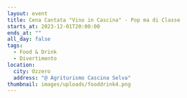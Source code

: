 ```yaml
---
layout: event
title: Cena Cantata "Vino in Cascina" - Pop ma di Classe
starts_at: 2023-12-01T20:00:00
ends_at: ""
all_day: false
tags:
  - Food & Drink
  - Divertimento
location:
  city: Ozzero
  address: "@ Agriturismo Cascina Selva"
thumbnail: images/uploads/fooddrink4.png
---
```

